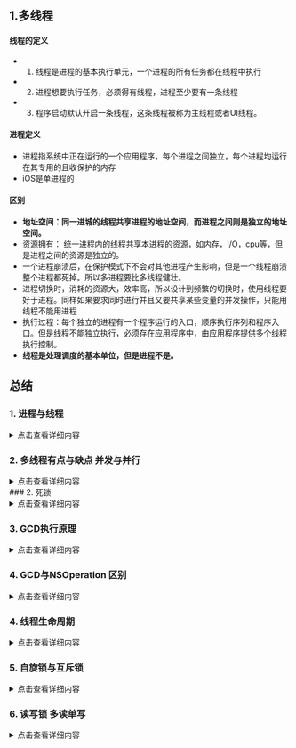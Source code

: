 
## 1.多线程
#### 线程的定义
- 1. 线程是进程的基本执行单元，一个进程的所有任务都在线程中执行
- 2. 进程想要执行任务，必须得有线程，进程至少要有一条线程
- 3. 程序启动默认开启一条线程，这条线程被称为主线程或者UI线程。
 
#### 进程定义
 - 进程指系统中正在运行的一个应用程序，每个进程之间独立，每个进程均运行在其专用的且收保护的内存
 - iOS是单进程的
 
 #### 区别
 - **地址空间：同一进城的线程共享进程的地址空间，而进程之间则是独立的地址空间。**
 - 资源拥有： 统一进程内的线程共享本进程的资源，如内存，I/O，cpu等，但是进程之间的资源是独立的。
 - 一个进程崩溃后，在保护模式下不会对其他进程产生影响，但是一个线程崩溃整个进程都死掉。所以多进程要比多线程健壮。
 - 进程切换时，消耗的资源大，效率高，所以设计到频繁的切换时，使用线程要好于进程。同样如果要求同时进行并且又要共享某些变量的并发操作，只能用线程不能用进程
 - 执行过程：每个独立的进程有一个程序运行的入口，顺序执行序列和程序入口。但是线程不能独立执行，必须存在应用程序中，由应用程序提供多个线程执行控制。
 - **线程是处理调度的基本单位，但是进程不是。**

## 总结
### 1. 进程与线程
 <details>
  <summary>点击查看详细内容</font></summary>
  <p> 进程: 
    - 1、进程是一个具有一定独立功能的程序关于某次数据
集合的一次运行活动，它是操作系统分配资源的基本单
元。
    - 2、进程是指在系统中正在运行的一个应用程序，就是 一段程序执行过程，我们可以理解为手机上的app. 
    - 3、 每个进程之间是独立，每个进程均运行在其专用且受保护 的内存空间内，拥有独立运行所需的全部资源。
    线程:
    - 1、程序执行流的最小单元，线程是进程中的一个实 体。
    - 2、一个进程想要执行任务，必须至少有一条线程，应 用程序启动的时候，系统会默认开启一条线程也就是主线 程。
    进程和线程的关系
    - 1、线程是进程的执行单元，进程所有的任务都在线程 中执行
    - 2、一个程序可以对应多个进程(多进程)，一个进程 中可有多个线程，但至少要有一条线程。
    - 3、同一个进程内的线程共享进程资源。
</p>
</details>



### 2. 多线程有点与缺点 并发与并行
 <details>
  <summary>点击查看详细内容</font></summary>
  <p> 
  多线程的实现原理:
  事实上，同一时间内单核`CPU`只能 执行一个线程，多线程是`CUP`快速的在多个线程之间切换，造成了多个线程同时执行的假象。
如果是**多核**`CPU`就真的可以同时处理多个线程了。
 多线程的目的是为了同步完成多项任务，通过提高系统
的资源利用率来提高系统的效率。
多线程的优点和缺点?
优点:
能适当提高程序的执行效率 能适当提高资源利用率(CPU、内存利用率)
缺点:
1. 开启线程会占用一定的内存空间(默认情况下，主 线程占用1M,子线程512KB),如果开启大量的线程，会 占用大量的内存空间，降低程序的性能。
2. 线程越多，`CPU`在调度线程上的开销就越大
3. 多线程的并行和并发有什么区别?
 
-  **并行:充分利用计算机的多核，在多个线程上同步进行**

-  **并发:在一条线程上通过快速切换，让人感觉在同步执行**

</p>
</details>
### 2. 死锁
 <details>
  <summary>点击查看详细内容</font></summary>
  <p> 
**死锁是由于多个线程(进程)在执行过程中，因为争夺资源而造成的互相等待的现象**
</p>
</details>

### 3. GCD执行原理
 <details>
  <summary>点击查看详细内容</font></summary>
  <p> `GCD`底层有一个线程池，这个池中存放的是一个个线 程，”池“中的线程可以重用，当一段时间后这个线程没 有被调用，这个线程就会被销毁，注意，开多少个线程是由线程池决定的，池是系统自动维护的，不需要程序员维护，程序员只需要向队列中添加任务，队列调度即可。
如果队列中存放的是同步任务，则任务出队后，底层线程池会提供一条线程供这个任务执行，任务执行完毕后这条线程再回到线程池，这样队列中的任务反复调度，因为是同步的，所以我们用`currentThread`打印的时候，是同一个线程。如果队列中的任务存放的是异步任务，当任务出队后，底层线程池会提供一个线程供任务执行，因为是异步执行，队列中的任务不需要等待当前任务执就可以调度下一个任务，这时底层线程池中会再次提供一个线程供第二个任务执行，执行完毕后再回到底层线程池中。这样就对一个线程完成一个复用，而不需要每一个任务执行都开启新线程，也就节约了系统的开销，提高了效率。iOS7的时候，使用`GCD`系统通常只能开**5-8**条线程， iOS8以后，系统可以开多个线程，但是在实际开发中， 建议开启的线程数为**3-5**条。
</p>
<!-- <pre><code>
  </code></pre>-->
</details>


###  4. GCD与NSOperation 区别

 <details>
  <summary>点击查看详细内容</summary>
  <table>
  <tr>
  <td>方案</td>
  <td>简介</td>
  <td>语言</td>
  <td>线程声明周期</td>
  <td>使用频率</td>
  </tr>
  
   <tr>
  <td>pthread</td>
  <td> 一套通用的多线程API,适用于Unix/Linux/Windows方案，跨平台，使用难度大
   </td>
  <td>C语言</td>
  <td>程序员管理</td>
  <td>几乎不用</td>
  </tr>
  
  
   <tr>
  <td>NSThread</td>
  <td> 使用更加面对对象，简单易用，可直接操作线程对象
   </td>
  <td>OC语言</td>
  <td>程序员管理</td>
  <td>偶尔使用</td>
  </tr>
  
  
   <tr>
  <td><mark>GCD</mark></td>
  <td> 目的替代NSTread等线程技术
   </td>
  <td>C语言</td>
  <td>自动管理</td>
  <td>经常使用</td>
  </tr>
  
  
   <tr>
  <td><mark>NSOperation</mark></td>
  <td> 基于GCD(底层GCD)，比GCD多了一些简单使用的功能，使用更加面对对象。
   </td>
  <td>OC语言</td>
  <td>自动管理</td>
  <td>经常使用</td>
  </tr>
  
  
  </table>
  

<!-- <pre><code>
  </code></pre>-->
</details>


### 4. 线程生命周期
 <details>
  <summary>点击查看详细内容</font></summary>
  <p> 
  
</p>
<!-- <pre><code>
  </code></pre>-->
</details>


### 5. 自旋锁与互斥锁
 <details>
  <summary>点击查看详细内容</font></summary>
  <p> 
  - 自旋锁：一直在不停的访问数据，直到可以访问。
  - 互斥锁：在sleep，等待唤醒。
</p>
<!-- <pre><code>
  </code></pre>-->
</details>


### 6. 读写锁 多读单写
 <details>
  <summary>点击查看详细内容</font></summary>
  
<pre><code>
  >
  
  
  </code></pre>
</details>